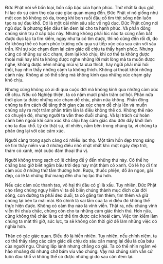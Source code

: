 Đức Phật nói về bốn loại, bốn cấp bậc của hạnh phúc. Thứ nhất là dục giới, hỉ lạc do sự cảm thọ của các giác quan mang đến. Đức Phật ví nó giống như một con bò không có da, trong khi bọn ruồi đậu cố tìm thịt sống nên luôn tạo ra sự đau khổ. Đó là một cái nhìn sâu sắc về ngũ dục. Đức Phật cũng nói ngũ dục là phương tiện đầu tiên đem lại cho ta hạnh phúc. Và phần đông chúng sinh trụ ở cấp bậc này. Nhưng không phải lúc nào ta cũng nắm bắt được dục lạc ta tìm kiếm, ngay như ta có tìm được, thì nó cũng đến rồi đi, do đó không thể có hạnh phúc trường cửu qua sự tiếp xúc của sau căn với sáu trần. Khi sự xúc chạm đem lại cảm giác dễ chịu ta thấy hạnh phúc. Nhưng cũng có những sự xúc chạm, đem lại khó chịu, khi cơ thể ta không được thoải mái hay khi ta không được nghe những lời mát lòng mà ta muốn được nghe, không được nếm những mùi vị ta ưua thích, hay ngửi phải mùi hôi thối, hay nhìn thấy những cảnh ta không thích. Không ai thoát khỏi những cảnh này. Không ai có thể sống mà không kinh qua những xúc chạm gây khó chịu.

Nhưng cũng không có ai đi qua cuộc đời mà không kinh qua những cảm xúc dễ chịu. Nếu có Nghiệp thiện, ta có năm mươi phần trăm cơ hội. Phân nửa thời gian ta được những xúc chạm dễ chịu, phân nửa không. Phần đông chúng ta tìm cách để tăng thời gian của xúc chạm dễ chịu lên và muốn chúng xảy ra một trăm phần trăm lần là điều không thể có. Không thể nào có chuyện đó, nhưng người ta vẫn theo đuổi chúng. Và lại trách cứ hoàn cảnh bên ngoài khi cảm xúc khó chịu hay cảm giác đau đớn dấy khởi làm cho ta đau khổ. Lý do thật sự, dĩ nhiên, nằm bên trong chúng ta, vì chúng ta phản ứng lại với các cảm xúc.

Người càng trong sạch càng có nhiều lạc thọ. Một tâm hồn đẹp trong sáng sẽ tìm thấy niềm vui ở những điều nhỏ nhặt nhất khi: một ngày đẹp trời, thảm cỏ xanh, một cuộc đàm thoại thú vị.

Người không trong sạch có lẽ chẳng để ý đến những thứ này. Có thể họ chẳng bao giờ biết ngắm bầu trời đẹp hay một thảm cỏ xanh. Có lẽ họ đi tìm cảm xúc ở những thứ tầm thường hơn. Rượu, thuốc phiện, đồ ăn ngon, gái đẹp, có lẽ là những thứ mang đến cho họ lạc thú hơn.

Nếu các cảm xúc thanh tao, vô hại thì đâu có gì là xấu. Tuy nhiên, Đức Phật cho rằng chúng nguy hiểm vì ta dễ biến chúng thành mục đích của đời sống, con đường ta phải đeo đuổi, ta cố gắng tìm thêm, tìm thêm và giữ chúng lại bên ta mãi mãi. Đó chính là sai lầm của ta vì điều đó không thể thực hiện được. Không có cảm thọ nào là vĩnh viễn. Thật ra, nếu chúng vĩnh viễn thì chưa chắc, chúng còn cho ta những cảm giác thích thú. Hơn nữa, cũng không thể chắc là ta có thể tìm được các khoái cảm. Việc tìm kiếm làm chúng ta mất thì giờ, sức lực, ta sẽ không còn thời giờ để làm những việc có nghĩa hơn.

Thân có các giác quan. Điều đó là hiển nhiên. Tuy nhiên, nếu chính niệm, ta có thể thấy rằng các cảm giác dễ chịu do sáu căn mang lại đều là của báu của người ngu. Chúng lấp lánh nhưng chẳng có giá. Ta có thể nhìn ngắm vẻ hào nhoáng đó nhưng chớ bám víu vào chúng. Vậy mà chúng sinh vẫn cứ luôn đau khổ vì không thể có được những gì do sau căn đem lại.

